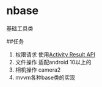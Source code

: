 # nbase
基础工具类

##任务
1. 权限请求 使用[Activity Result API](https://developer.android.google.cn/training/basics/intents/result)
2. 文件操作 适配android 10以上的
3. 相机操作 camera2
4. mvvm各种base类的实现



